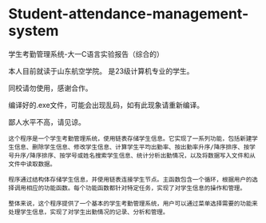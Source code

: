 # Student-attendance-management-system
学生考勤管理系统-大一C语言实验报告（综合的）

本人目前就读于山东航空学院。
是23级计算机专业的学生。

同校请勿使用，感谢合作。

编译好的.exe文件，可能会出现乱码，如有此现象请重新编译。

鄙人水平不高，请见谅。

    这个程序是一个学生考勤管理系统，使用链表存储学生信息。它实现了一系列功能，包括新建学生信息、删除学生信息、修改学生信息、计算学生平均出勤率、按出勤率升序/降序排序、按学号升序/降序排序、按学号或姓名搜索学生信息、统计分析出勤情况，以及将数据写入文件和从文件中读取数据。

    程序通过结构体存储学生信息，并使用链表连接学生节点。主函数包含一个循环，根据用户的选择调用相应的功能函数。每个功能函数都针对特定任务，实现了对学生信息的操作和管理。

    整体来说，这个程序提供了一个基本的学生考勤管理系统，用户可以通过菜单选择需要的功能来处理学生信息，实现了对学生出勤情况的记录、分析和管理。